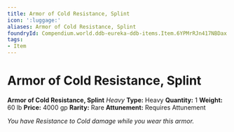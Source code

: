 ```yaml
---
title: Armor of Cold Resistance, Splint
icon: ':luggage:'
aliases: Armor of Cold Resistance, Splint
foundryId: Compendium.world.ddb-eureka-ddb-items.Item.6YPMrRJn417NBDax
tags:
- Item
---
```


# Armor of Cold Resistance, Splint

**Armor of Cold Resistance, Splint**
_Heavy_
**Type:** Heavy
**Quantity:** 1
**Weight:** 60 lb
**Price:** 4000 gp
**Rarity:** Rare
**Attunement:** Requires Attunement

*You have Resistance to Cold damage while you wear this armor.*